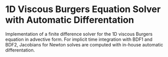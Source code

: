 # 1D Viscous Burgers Equation Solver with Automatic Differentation

Implementation of a finite difference solver for the 1D viscous Burgers equation in advective form. For implicit
time integration with BDF1 and BDF2, Jacobians for Newton solves are computed with in-house automatic differentation.
